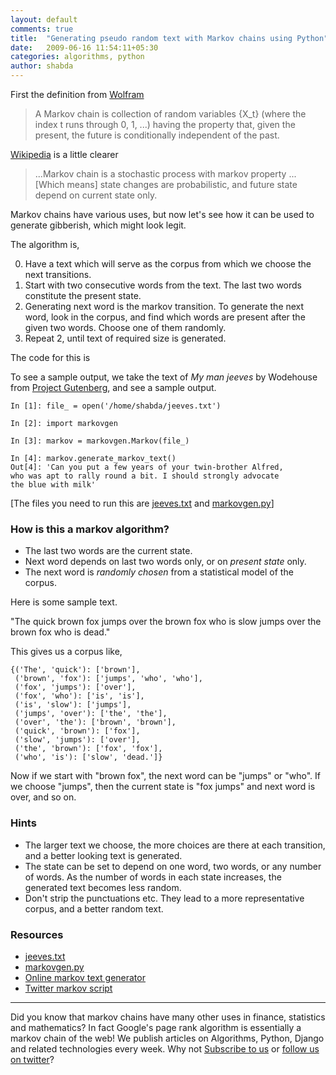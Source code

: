 ```yaml
---
layout: default
comments: true
title:  "Generating pseudo random text with Markov chains using Python"
date:   2009-06-16 11:54:11+05:30
categories: algorithms, python
author: shabda
---
```

First the definition from [Wolfram](http://mathworld.wolfram.com/MarkovChain.html)

<blockquote>
A Markov chain is collection of random variables {X_t} (where the index t runs through 0, 1, ...) having the property that, given the present, the future is conditionally independent of the past.
</blockquote>

[Wikipedia](http://en.wikipedia.org/wiki/Transition_probabilities) is a little clearer

<blockquote>
 ...Markov chain is a stochastic process with markov property ... [Which means] state changes are probabilistic, and future state depend on current state only.
</blockquote>

Markov chains have various uses, but now let's see how it can be used to generate
gibberish, which might look legit.

The algorithm is,

0. Have a text which will serve as the corpus from which we choose the next
transitions.
1. Start with two consecutive words from the text. The last two words constitute
the present state.
2. Generating next word is the markov transition. To generate the next word, look
in the corpus, and find which words are present after the given two words. Choose
one of them randomly.
3. Repeat 2, until text of required size is generated.

The code for this is

<script src="http://gist.github.com/131679.js"></script>

To see a sample output, we take the text of _My man jeeves_ by Wodehouse from
[Project Gutenberg](http://www.gutenberg.org/etext/8164), and see a sample output.

    In [1]: file_ = open('/home/shabda/jeeves.txt')

    In [2]: import markovgen

    In [3]: markov = markovgen.Markov(file_)

    In [4]: markov.generate_markov_text()
    Out[4]: 'Can you put a few years of your twin-brother Alfred,
    who was apt to rally round a bit. I should strongly advocate
    the blue with milk'


[The files you need to run this are [jeeves.txt](/assets/code/jeeves.txt) and [markovgen.py](/assets/code/markovgen.py)]



### How is this a markov algorithm?

* The last two words are the current state.
* Next word depends on last two words only, or on _present state_ only.
* The next word is _randomly chosen_ from a statistical model of the corpus.


Here is some sample text.

"The quick brown fox jumps over the brown fox who is slow jumps over the brown
fox who is dead."

This gives us a corpus like,

    {('The', 'quick'): ['brown'],
     ('brown', 'fox'): ['jumps', 'who', 'who'],
     ('fox', 'jumps'): ['over'],
     ('fox', 'who'): ['is', 'is'],
     ('is', 'slow'): ['jumps'],
     ('jumps', 'over'): ['the', 'the'],
     ('over', 'the'): ['brown', 'brown'],
     ('quick', 'brown'): ['fox'],
     ('slow', 'jumps'): ['over'],
     ('the', 'brown'): ['fox', 'fox'],
     ('who', 'is'): ['slow', 'dead.']}

 Now if we start with "brown fox", the next word can be "jumps" or "who". If we
 choose "jumps", then the current state is "fox jumps" and next word is over,
 and so on.

### Hints

* The larger text we choose, the more choices are there at each transition, and
a better looking text is generated.
* The state can be set to depend on one word, two words, or any number of words.
As the number of words in each state increases, the generated text becomes less
random.
* Don't strip the punctuations etc. They lead to a more representative corpus,
and a better random text.

### Resources

* [jeeves.txt](/assets/code/jeeves.txt)
* [markovgen.py](/assets/code/markovgen.py)
* [Online markov text generator](http://www.yisongyue.com/shaney/)
* [Twitter markov script](http://www.yaymukund.com/twittov/)

-------------

Did you know that markov chains have many other uses in finance, statistics and mathematics? In fact Google's page rank algorithm is essentially a markov chain of the web! We publish articles on Algorithms, Python, Django and related technologies every week. Why not [Subscribe to us](http://agiliq.com/newsletter/subscribe/) or [follow us on twitter](http://twitter.com/agiliqdotcom)?

